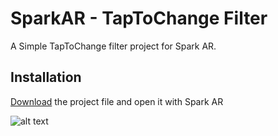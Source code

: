 # SparkAR - TapToChange Filter

A Simple TapToChange filter project for Spark AR.

## Installation

[Download](https://downgit.github.io/#/home?url=https://github.com/Nev0G/SparkAR-TapToChange/blob/main/SparkAR%20-%20TapToChange.rar) the project file and open it with Spark AR

![alt text](https://i.postimg.cc/Zn0gjWyq/OnTap.jpg)
